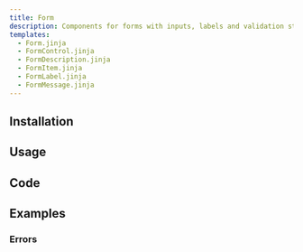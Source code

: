```yaml
---
title: Form
description: Components for forms with inputs, labels and validation styling.
templates:
  - Form.jinja
  - FormControl.jinja
  - FormDescription.jinja
  - FormItem.jinja
  - FormLabel.jinja
  - FormMessage.jinja
---
```


<TabPreview component="Form" template="examples/form.html"/>

<Prose>

## Installation

</Prose>

<Installation name="Form" component="form"/>

<Prose>

## Usage

</Prose>

<IncludeFile dir="docs/templates" file_name="examples/form.html"/>

<Prose>

## Code
</Prose>

<IncludeComponents dir="form" :components="{{ metadata.templates }}" />

<Prose>

## Examples
</Prose>

<Prose>

### Errors

</Prose>

<TabPreview component="Errors" template="examples/form_errors.html"/>
